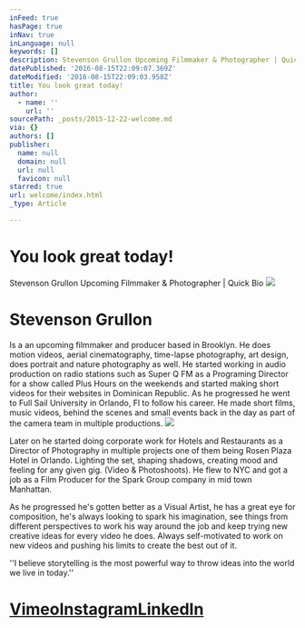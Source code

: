 ```yaml
---
inFeed: true
hasPage: true
inNav: true
inLanguage: null
keywords: []
description: Stevenson Grullon Upcoming Filmmaker & Photographer | Quick Bio
datePublished: '2016-08-15T22:09:07.369Z'
dateModified: '2016-08-15T22:09:03.958Z'
title: You look great today!
author:
  - name: ''
    url: ''
sourcePath: _posts/2015-12-22-welcome.md
via: {}
authors: []
publisher:
  name: null
  domain: null
  url: null
  favicon: null
starred: true
url: welcome/index.html
_type: Article

---
```

# You look great today!

Stevenson Grullon Upcoming Filmmaker & Photographer | Quick Bio
![](https://s3-us-west-2.amazonaws.com/the-grid-img/p/7fbfe335d21529987fa802fcaf1b49c08dd761b9.jpg)

# Stevenson Grullon

Is a an upcoming filmmaker and producer based in Brooklyn. He does motion videos, aerial cinematography, time-lapse photography, art design, does portrait and nature photography as well. He started working in audio production on radio stations such as Super Q FM as a Programing Director for a show called Plus Hours on the weekends and started making short videos for their websites in Dominican Republic. As he progressed he went to Full Sail University in Orlando, Fl to follow his career. He made short films, music videos, behind the scenes and small events back in the day as part of the camera team in multiple productions. ![](https://the-grid-user-content.s3-us-west-2.amazonaws.com/5cfceee4-f761-4c07-a5da-1f6145bb8903.png)

Later on he started doing corporate work for Hotels and Restaurants as a Director of Photography in multiple projects one of them being Rosen Plaza Hotel in Orlando. Lighting the set, shaping shadows, creating mood and feeling for any given gig. (Video & Photoshoots). He flew to NYC and got a job as a Film Producer for the Spark Group company in mid town Manhattan.

As he progressed he's gotten better as a Visual Artist, he has a great eye for composition, he's always looking to spark his imagination, see things from different perspectives to work his way around the job and keep trying new creative ideas for every video he does. Always self-motivated to work on new videos and pushing his limits to create the best out of it. 

''I believe storytelling is the most powerful way to throw ideas into the world we live in today.''

# **[Vimeo][0][Instagram][1][LinkedIn][2]**

[0]: https://vimeo.com/stevenoiz
[1]: https://www.instagram.com/stevenoiz/
[2]: https://www.linkedin.com/in/stevensongrullon